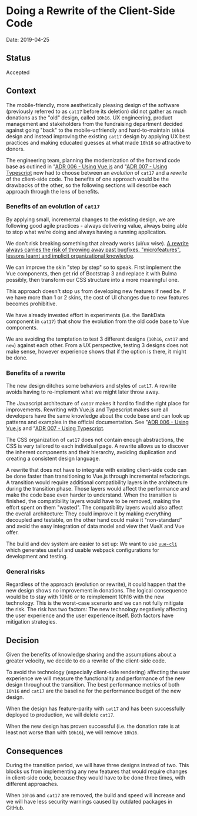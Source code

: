 # Doing a Rewrite of the Client-Side Code

Date: 2019-04-25

## Status

Accepted

## Context

The mobile-friendly, more aesthetically pleasing design of the software (previously referred to as `cat17` before its deletion) did not gather as much donations as the "old" design, called `10h16`. UX engineering, product management and stakeholders from the fundraising department decided against going "back" to the mobile-unfriendly and hard-to-maintain `10h16` design and instead improving the existing `cat17` design by applying UX best practices and making educated guesses at what made `10h16` so attractive to donors.

The engineering team, planning the modernization of the frontend code base as outlined in "[ADR 006 - Using Vue.js](006_Vue.js.md) and "[ADR 007 - Using Typescript](007_Typescript.md) now had to choose between an *evolution* of `cat17` and a *rewrite* of the client-side code. The benefits of one approach would be the drawbacks of the other, so the following sections will describe each approach through the lens of benefits.

### Benefits of an evolution of `cat17`

By applying small, incremental changes to the existing design, we are following good agile practices - always delivering value, always being able to stop what we're doing and always having a running application.  

We don't risk breaking something that already works (ui/ux wise). [A rewrite always carries the risk of throwing away past bugfixes, "microfeatures", lessons learnt and implicit organizational knowledge](https://www.joelonsoftware.com/2000/04/06/things-you-should-never-do-part-i/).

We can improve the skin "step by step" so to speak. First implement the Vue components, then get rid of Bootstrap 3 and replace it with Bulma possibly, then transform our CSS structure into a more meaningful one.

This approach doesn't stop us from developing new features if need be. If we have more than 1 or 2 skins, the cost of UI changes due to new features becomes prohibitive.

We have already invested effort in experiments (i.e. the BankData component in `cat17`) that show the evolution from the old code base to Vue components.    

We are avoiding the temptation to test 3 different designs (`10h16`, `cat17` and `new`) against each other. From a UX perspective, testing 3 designs does not make sense, however experience shows that if the option is there, it might be done.


### Benefits of a rewrite

The new design ditches some behaviors and styles of `cat17`. A rewrite avoids having to re-implement what we might later throw away.

The Javascript architecture of `cat17` makes it hard to find the right place for improvements. Rewriting with Vue.js and Typescript makes sure all developers have the same knowledge about the code base and can look up patterns and examples in the official documentation. See "[ADR 006 - Using Vue.js](006_Vue.js.md) and "[ADR 007 - Using Typescript](007_Typescript.md).

The CSS organization of `cat17` does not contain enough abstractions, the CSS is very tailored to each individual page. A rewrite allows us to discover the inherent components and their hierarchy, avoiding duplication and creating a consistent design language.

A rewrite that does not have to integrate with existing client-side code can be done faster than transitioning to Vue.js through incremental refactorings. A transition would require additional compatibility layers in the architecture during the transition phase. Those layers would affect the performance and make the code base even harder to understand. When the transition is finished, the compatibility layers would have to be removed, making the effort spent on them "wasted". The compatibility layers would also affect the overall architecture: They could improve it by making everything decoupled and testable, on the other hand could make it "non-standard" and avoid the easy integration of data model and view thet VueX and Vue offer.  

The build and dev system are easier to set up: We want to use [`vue-cli`](https://cli.vuejs.org/) which generates useful and usable webpack configurations for development and testing.

### General risks

Regardless of the approach (evolution or rewrite), it could happen that the new design shows no improvement in donations. The logical consequence would be to stay with 10h16 or to reimplement 10h16 with the new technology. This is the worst-case scenario and we can not fully mitigate the risk. The risk has two factors: The new technology negatively affecting the user experience and the user experience itself. Both factors have mitigation strategies.

## Decision

Given the benefits of knowledge sharing and the assumptions about a greater velocity, we decide to do a rewrite of the client-side code.

To avoid the technology (especially client-side rendering) affecting the user experience we will measure the functionality and performance of the new design throughout the transition. The best performance metrics of both `10h16` and `cat17` are the baseline for the performance budget of the new design.

When the design has feature-parity with `cat17` and has been successfully deployed to production, we will delete `cat17`.

When the new design has proven successful (i.e. the donation rate is at least not worse than with `10h16`), we will remove `10h16`.

## Consequences

During the transition period, we will have three designs instead of two. This blocks us from implementing any new features that would require changes in client-side code, because they would have to be done three times, with different approaches.

When `10h16` and `cat17` are removed, the build and speed will increase and we will have less security warnings caused by outdated packages in GitHub.